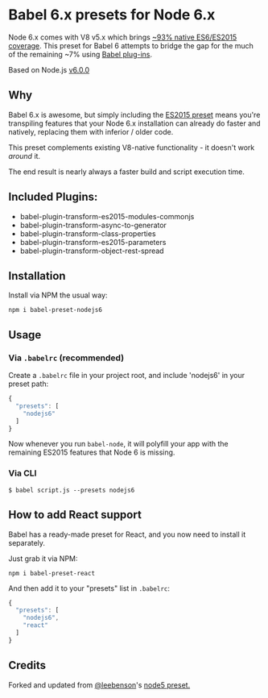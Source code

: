 # Babel 6.x presets for Node 6.x

Node 6.x comes with V8 v5.x which brings [~93% native ES6/ES2015 coverage](https://kangax.github.io/compat-table/es6/#chrome50). This preset for Babel 6 attempts
to bridge the gap for the much of the remaining ~7% using [Babel plug-ins](https://github.com/babel/babel/tree/master/packages).

Based on Node.js [v6.0.0](https://nodejs.org/dist/v6.0.0/)

## Why

Babel 6.x is awesome, but simply including the [ES2015 preset](https://www.npmjs.com/package/babel-preset-es2015) means you're transpiling features
that your Node 6.x installation can already do faster and natively, replacing them with inferior / older code.

This preset complements existing V8-native functionality - it doesn't work _around_ it.

The end result is nearly always a faster build and script execution time.

## Included Plugins:

* babel-plugin-transform-es2015-modules-commonjs
* babel-plugin-transform-async-to-generator
* babel-plugin-transform-class-properties
* babel-plugin-transform-es2015-parameters
* babel-plugin-transform-object-rest-spread

## Installation

Install via NPM the usual way:

`npm i babel-preset-nodejs6`

## Usage

### Via `.babelrc` (recommended)

Create a `.babelrc` file in your project root, and include 'nodejs6' in your preset path:

```js
{
  "presets": [
    "nodejs6"
  ]
}
```

Now whenever you run `babel-node`, it will polyfill your app with the remaining ES2015 features that Node 6 is missing.

### Via CLI
`$ babel script.js --presets nodejs6`

## How to add React support

Babel has a ready-made preset for React, and you now need to install it separately.

Just grab it via NPM:

`npm i babel-preset-react`

And then add it to your "presets" list in `.babelrc`:

```js
{
  "presets": [
    "nodejs6",
    "react"
  ]
}
```

## Credits
Forked and updated from [@leebenson](https://github.com/leebenson/)'s [node5 preset.](https://github.com/leebenson/babel-preset-node5)
